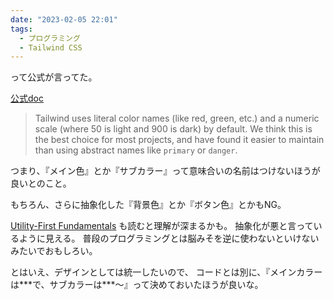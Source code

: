 ```yaml
---
date: "2023-02-05 22:01"
tags:
  - プログラミング
  - Tailwind CSS
---
```


って公式が言ってた。

[公式doc](https://tailwindcss.com/docs/customizing-colors#naming-your-colors)

> Tailwind uses literal color names (like red, green, etc.) and a numeric scale (where 50 is light and 900 is dark) by default. We think this is the best choice for most projects, and have found it easier to maintain than using abstract names like `primary` or `danger`.

つまり、『メイン色』とか『サブカラー』って意味合いの名前はつけないほうが良いとのこと。

もちろん、さらに抽象化した『背景色』とか『ボタン色』とかもNG。

[Utility-First Fundamentals](https://tailwindcss.com/docs/utility-first)
も読むと理解が深まるかも。
抽象化が悪と言っているように見える。
普段のプログラミングとは脳みそを逆に使わないといけないみたいでおもしろい。

とはいえ、デザインとしては統一したいので、
コードとは別に、『メインカラーは\*\*\*で、サブカラーは\*\*\*〜』って決めておいたほうが良いな。
